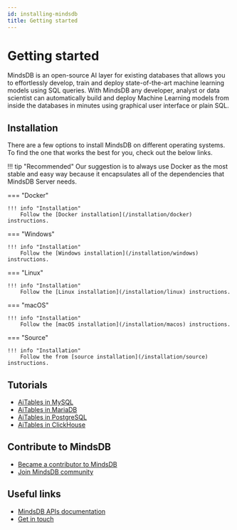 ```yaml
---
id: installing-mindsdb
title: Getting started
---
```


# Getting started

MindsDB is an open-source AI layer for existing databases that allows you to effortlessly develop, train and deploy state-of-the-art machine learning models using SQL queries. With MindsDB any developer, analyst or data scientist can automatically build and deploy Machine Learning models from inside the databases in minutes using graphical user interface or plain SQL.

## Installation

There are a few options to install MindsDB on different operating systems. To find the one that works the best for you, check out the below links.

!!! tip "Recommended"
    Our suggestion is to always use Docker as the most stable and easy way because it encapsulates all of the dependencies that MindsDB Server needs.

=== "Docker"

    !!! info "Installation"
        Follow the [Docker installation](/installation/docker) instructions.

=== "Windows"

    !!! info "Installation"
        Follow the [Windows installation](/installation/windows) instructions.

=== "Linux"

    !!! info "Installation"
        Follow the [Linux installation](/installation/linux) instructions.

=== "macOS"

    !!! info "Installation"
        Follow the [macOS installation](/installation/macos) instructions.

=== "Source"

    !!! info "Installation"
        Follow the from [source installation](/installation/source) instructions.


## Tutorials
* [AiTables in MySQL](/tutorials/mysql)
* [AiTables in MariaDB](/tutorials/mariadb)
* [AiTables in PostgreSQL](/tutorials/postgresql)
* [AiTables in ClickHouse](/tutorials/clickhouse)

## Contribute to MindsDB
* [Became a contributor to MindsDB](/contribute)
* [Join MindsDB community](/community)

## Useful links
 * <a href="https://apidocs.mindsdb.com/" target="_blank">MindsDB APIs documentation</a>
 * <a href="https://mindsdb.com/contact-us/" target="_blank">Get in touch</a>
 

